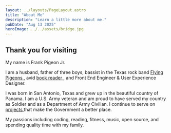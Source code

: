 ```yaml
---
layout: ../layouts/PageLayout.astro
title: "About Me"
description: "Learn a little more about me."
pubDate: "Aug 13 2025"
heroImage: ../../assets/bridge.jpg
---
```


## Thank you for visiting

My name is Frank Pigeon Jr.

I am a husband, father of three boys, bassist in the Texas rock band [ Flying Pigeons ](https://theflyingpigeons.com), avid [ book reader ](https://www.goodreads.com/user/show/77882635-frank-pigeon), and Front End Engineer & User Experience Designer.

I was born in San Antonio, Texas and grew up in the beautiful country of Panama. I am a U.S. Army veteran and am proud to have served my country as Soldier and as a Department of Army Civilian. I continue to serve on [ projects ](https://github.com/fpigeonjr) that make the Government a better place.

My passions including coding, reading, fitness, music, open source, and spending quality time with my family.
